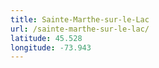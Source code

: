 ```yaml
---
title: Sainte-Marthe-sur-le-Lac
url: /sainte-marthe-sur-le-lac/
latitude: 45.528
longitude: -73.943
---
```

